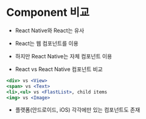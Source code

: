 # Component 비교
- React Native와 React는 유사
- React는 웹 컴포넌트를 이용
- 하지만 React Native는 자체 컴포넌트 이용

- React vs React Native 컴포넌트 비교
```jsx
<div> vs <View>
<span> vs <Text>
<li>,<ul> vs <FlastList>, child items
<img> vs <Image>
```

- 플랫폼(안드로이드, iOS) 각각에만 있는 컴포넌트도 존재
